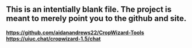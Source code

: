 ## This is an intentially blank file. The project is meant to merely point you to the github and site.

**https://github.com/aidanandrews22/CropWizard-Tools**
**https://uiuc.chat/cropwizard-1.5/chat**
